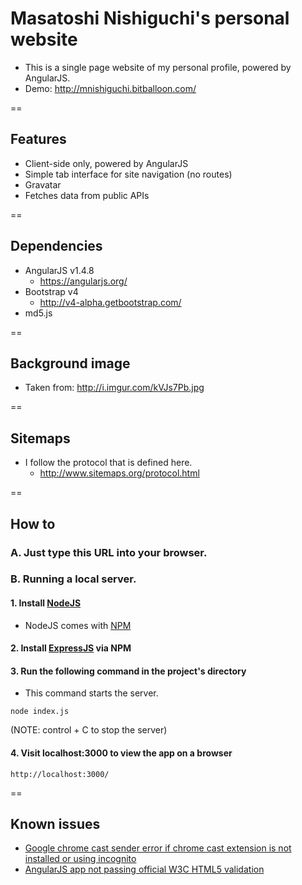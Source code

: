 # Masatoshi Nishiguchi's personal website

- This is a single page website of my personal profile, powered by AngularJS.
- Demo: http://mnishiguchi.bitballoon.com/

==

## Features
- Client-side only, powered by AngularJS
- Simple tab interface for site navigation (no routes)
- Gravatar
- Fetches data from public APIs

==

## Dependencies
- AngularJS v1.4.8
    + https://angularjs.org/
- Bootstrap v4
    + http://v4-alpha.getbootstrap.com/
- md5.js

==

## Background image
- Taken from: http://i.imgur.com/kVJs7Pb.jpg

==

## Sitemaps
- I follow the protocol that is defined here.
    + http://www.sitemaps.org/protocol.html

==

## How to

### A. Just type this URL into your browser.

### B. Running a local server.

#### 1. Install [NodeJS](https://nodejs.org/en/)
- NodeJS comes with [NPM](https://www.npmjs.com/)

#### 2. Install [ExpressJS](http://expressjs.com/en/) via NPM

#### 3. Run the following command in the project's directory
- This command starts the server.
```
node index.js
```
(NOTE: control + C to stop the server)

#### 4. Visit localhost:3000 to view the app on a browser
```
http://localhost:3000/
```

==

## Known issues
- [Google chrome cast sender error if chrome cast extension is not installed or using incognito](http://stackoverflow.com/questions/24490323/google-chrome-cast-sender-error-if-chrome-cast-extension-is-not-installed-or-usi)
- [AngularJS app not passing official W3C HTML5 validation](http://stackoverflow.com/questions/18607437/should-i-care-about-w3c-validation)

